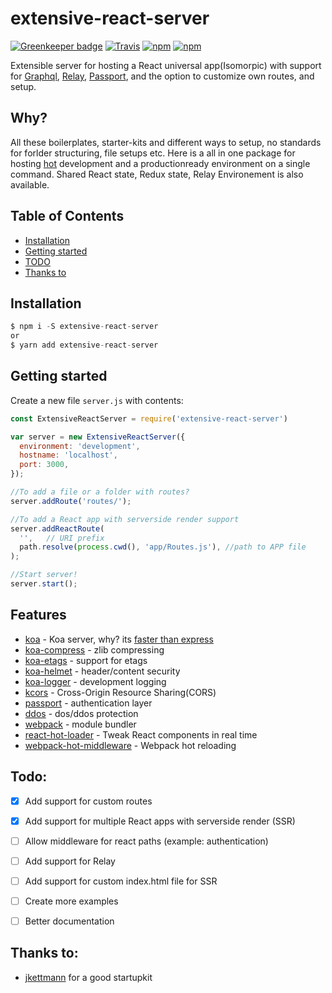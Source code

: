 # extensive-react-server

[![Greenkeeper badge](https://badges.greenkeeper.io/stoffern/extensive-react-server.svg)](https://greenkeeper.io/)
[![Travis](https://img.shields.io/travis/stoffern/extensive-react-server.svg)](https://travis-ci.org/stoffern/extensive-react-server)
[![npm](https://img.shields.io/npm/dt/extensive-react-server.svg)](https://www.npmjs.com/package/extensive-react-server)
[![npm](https://img.shields.io/npm/v/extensive-react-server.svg)](https://www.npmjs.com/package/extensive-react-server)

Extensible server for hosting a React universal app(Isomorpic) with support for [Graphql](https://github.com/facebook/graphql), [Relay](https://github.com/facebook/relay), [Passport](https://github.com/jaredhanson/passport), and the option to customize own routes, and setup.

## Why?
All these boilerplates, starter-kits and different ways to setup, no standards for forlder structuring, file setups etc.
Here is a all in one package for hosting [hot](https://github.com/glenjamin/webpack-hot-middleware) development and a productionready environment on a single command. Shared React state, Redux state, Relay Environement is also available.


## Table of Contents
- [Installation](#installation)
- [Getting started](#getting-started)
- [TODO](#todo)
- [Thanks to](#thanks-to)


## Installation
```js
$ npm i -S extensive-react-server
or
$ yarn add extensive-react-server
```

## Getting started
Create a new file `server.js` with contents:
```js
const ExtensiveReactServer = require('extensive-react-server')

var server = new ExtensiveReactServer({
  environment: 'development',
  hostname: 'localhost',
  port: 3000,
});

//To add a file or a folder with routes?
server.addRoute('routes/');

//To add a React app with serverside render support
server.addReactRoute(
  '',   // URI prefix
  path.resolve(process.cwd(), 'app/Routes.js'), //path to APP file
);

//Start server!
server.start();
```


## Features
- [koa](https://github.com/koajs/koa) - Koa server, why? its [faster than express](https://raygun.com/blog/node-js-performance-2017/) 
- [koa-compress](https://github.com/koajs/compress) - zlib compressing
- [koa-etags](https://github.com/koajs/etag) - support for etags
- [koa-helmet](https://www.npmjs.com/package/koa-helmet) - header/content security
- [koa-logger](https://github.com/koajs/logger) - development logging
- [kcors](https://github.com/koajs/cors) - Cross-Origin Resource Sharing(CORS)
- [passport](http://www.passportjs.org/) - authentication layer
- [ddos](https://github.com/rook2pawn/node-ddos) - dos/ddos protection
- [webpack](https://webpack.js.org/) - module bundler
- [react-hot-loader](https://github.com/gaearon/react-hot-loader) - Tweak React components in real time
- [webpack-hot-middleware](https://github.com/glenjamin/webpack-hot-middleware) - Webpack hot reloading


## Todo:
- [x] Add support for custom routes
- [x] Add support for multiple React apps with serverside render (SSR)
- [ ] Allow middleware for react paths (example: authentication)
- [ ] Add support for Relay
- [ ] Add support for custom index.html file for SSR
- [ ] Create more examples
- [ ] Better documentation


## Thanks to:
- [jkettmann](https://github.com/jkettmann) for a good startupkit